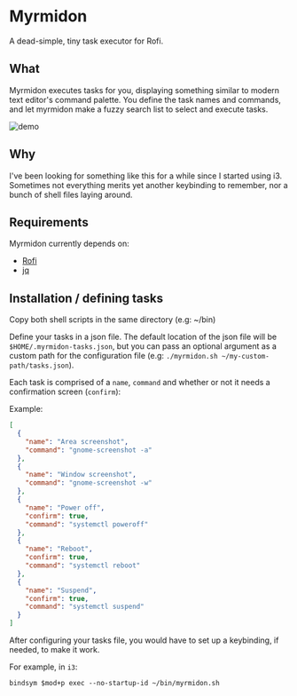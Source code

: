 # Myrmidon

A dead-simple, tiny task executor for Rofi.

## What

Myrmidon executes tasks for you, displaying something similar to modern text editor's command palette. You define the task names and commands, and let myrmidon make a fuzzy search list to select and execute tasks.

<img align="center" alt="demo" src="https://user-images.githubusercontent.com/4857535/50374333-3d82e800-05cb-11e9-8f14-1338cac3d290.gif"/>

## Why

I've been looking for something like this for a while since I started using i3. Sometimes not everything merits yet another keybinding to remember, nor a bunch of shell files laying around.

## Requirements

Myrmidon currently depends on:

- [Rofi](https://github.com/DaveDavenport/rofi)
- [jq](https://stedolan.github.io/jq/)

## Installation / defining tasks

Copy both shell scripts in the same directory (e.g: ~/bin)

Define your tasks in a json file. The default location of the json file will be `$HOME/.myrmidon-tasks.json`, but you can pass an optional argument as a custom path for the configuration file (e.g: `./myrmidon.sh ~/my-custom-path/tasks.json`).

Each task is comprised of a `name`, `command` and whether or not it needs a confirmation screen (`confirm`):

Example:

```json
[
  {
    "name": "Area screenshot",
    "command": "gnome-screenshot -a"
  },
  {
    "name": "Window screenshot",
    "command": "gnome-screenshot -w"
  },
  {
    "name": "Power off",
    "confirm": true,
    "command": "systemctl poweroff"
  },
  {
    "name": "Reboot",
    "confirm": true,
    "command": "systemctl reboot"
  },
  {
    "name": "Suspend",
    "confirm": true,
    "command": "systemctl suspend"
  }
]
```

After configuring your tasks file, you would have to set up a keybinding, if needed, to make it work.

For example, in `i3`:

```
bindsym $mod+p exec --no-startup-id ~/bin/myrmidon.sh
```
